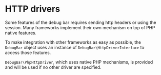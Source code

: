# HTTP drivers

Some features of the debug bar requires sending http headers or
using the session. Many frameworks implement their own mechanism
on top of PHP native features.

To make integration with other frameworks as easy as possible,
the `DebugBar` object uses an instance of `DebugBar\HttpDriverInterface`
to access those features.

`DebugBar\PhpHttpDriver`, which uses native PHP mechanisms, is provided 
and will be used if no other driver are specified.

